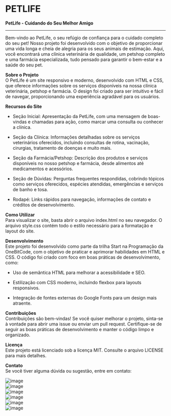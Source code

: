 # PETLIFE

**PetLife - Cuidando do Seu Melhor Amigo** <hr>
Bem-vindo ao PetLife, o seu refúgio de confiança para o cuidado completo do seu pet! Nosso projeto foi desenvolvido com o objetivo de proporcionar uma vida longa e cheia de alegria para os seus animais de estimação. Aqui, você encontrará uma clínica veterinária de qualidade, um petshop completo e uma farmácia especializada, tudo pensado para garantir o bem-estar e a saúde do seu pet.<br>

**Sobre o Projeto**<br>
O PetLife é um site responsivo e moderno, desenvolvido com HTML e CSS, que oferece informações sobre os serviços disponíveis na nossa clínica veterinária, petshop e farmácia. O design foi criado para ser intuitivo e fácil de navegar, proporcionando uma experiência agradável para os usuários.<br>

**Recursos do Site** <br>
* Seção Inicial: Apresentação da PetLife, com uma mensagem de boas-vindas e chamadas para ação, como marcar uma consulta ou conhecer a clínica.<br>

* Seção da Clínica: Informações detalhadas sobre os serviços veterinários oferecidos, incluindo consultas de rotina, vacinação, cirurgias, tratamento de doenças e muito mais.<br>

* Seção da Farmácia/Petshop: Descrição dos produtos e serviços disponíveis no nosso petshop e farmácia, desde alimentos até medicamentos e acessórios.<br>

* Seção de Dúvidas: Perguntas frequentes respondidas, cobrindo tópicos como serviços oferecidos, espécies atendidas, emergências e serviços de banho e tosa.<br>

* Rodapé: Links rápidos para navegação, informações de contato e créditos de desenvolvimento.<br>

**Como Utilizar**<br>
Para visualizar o site, basta abrir o arquivo index.html no seu navegador. O arquivo style.css contém todo o estilo necessário para a formatação e layout do site.<br>

**Desenvolvimento**<br>
Este projeto foi desenvolvido como parte da trilha Start na Programação da OneBitCode, com o objetivo de praticar e aprimorar habilidades em HTML e CSS. O código foi criado com foco em boas práticas de desenvolvimento, como:<br>

* Uso de semântica HTML para melhorar a acessibilidade e SEO.<br>

* Estilização com CSS moderno, incluindo flexbox para layouts responsivos.<br>

* Integração de fontes externas do Google Fonts para um design mais atraente.<br>

**Contribuições**<br>
Contribuições são bem-vindas! Se você quiser melhorar o projeto, sinta-se à vontade para abrir uma issue ou enviar um pull request. Certifique-se de seguir as boas práticas de desenvolvimento e manter o código limpo e organizado.<br>

**Licença**<br>
Este projeto está licenciado sob a licença MIT. Consulte o arquivo LICENSE para mais detalhes.<br>

**Contato**<br>
Se você tiver alguma dúvida ou sugestão, entre em contato:<br>

![image](https://github.com/user-attachments/assets/2a22bdcc-3989-49c4-b2e6-1010551ef398)<br>
![image](https://github.com/user-attachments/assets/c6012756-58ce-475e-a975-21ac20d216a9)<br>
![image](https://github.com/user-attachments/assets/a32b87fd-5be5-4553-b31c-e96873617d86)<br>
![image](https://github.com/user-attachments/assets/54552953-3c91-4949-b5ef-3e276852539b)<br>
![image](https://github.com/user-attachments/assets/c803d524-0892-4868-861d-718aa621c03f)<br>
![image](https://github.com/user-attachments/assets/e8051c58-fdab-474c-a30f-3f0fd88aa803)
